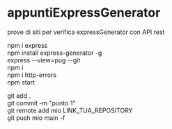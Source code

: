 # appuntiExpressGenerator
prove di siti per verifica expressGenerator con API rest

npm i express  
npm install express-generator -g  
express --view=pug --git  
npm i  
npm i http-errors  
npm start  

git add .  
git commit -m "punto 1"  
git remote add mio LINK_TUA_REPOSITORY  
git push mio main -f  
